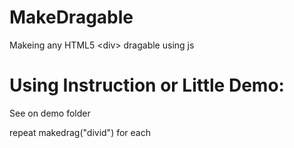 # MakeDragable
Makeing any HTML5 &lt;div> dragable using js  


# Using Instruction or Little Demo:
See on demo folder

repeat makedrag("divid")  for each <div>

